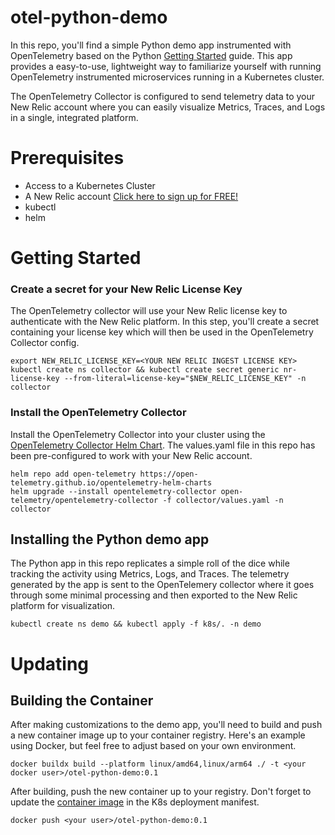 # otel-python-demo
In this repo, you'll find a simple Python demo app instrumented with OpenTelemetry based on the Python [Getting Started](https://opentelemetry.io/docs/languages/python/getting-started/) guide.  This app provides a easy-to-use, lightweight way to familiarize yourself with running OpenTelemetry instrumented microservices running in a Kubernetes cluster.  

The OpenTelemetry Collector is configured to send telemetry data to your New Relic account where you can easily visualize Metrics, Traces, and Logs in a single, integrated platform.

# Prerequisites

- Access to a Kubernetes Cluster
- A New Relic account  [Click here to sign up for FREE!](https://newrelic.com/signup)
- kubectl
- helm

# Getting Started


### Create a secret for your New Relic License Key

The OpenTelemetry collector will use your New Relic license key to authenticate with the New Relic platform.  In this step, you'll create a secret containing your license key which will then be used in the OpenTelemetry Collector config.

```
export NEW_RELIC_LICENSE_KEY=<YOUR NEW RELIC INGEST LICENSE KEY>
kubectl create ns collector && kubectl create secret generic nr-license-key --from-literal=license-key="$NEW_RELIC_LICENSE_KEY" -n collector
```

### Install the OpenTelemetry Collector

Install the OpenTelemetry Collector into your cluster using the [OpenTelemetry Collector Helm Chart](https://github.com/open-telemetry/opentelemetry-helm-charts/tree/main/charts/opentelemetry-collector).  The values.yaml file in this repo has been pre-configured to work with your New Relic account.

```
helm repo add open-telemetry https://open-telemetry.github.io/opentelemetry-helm-charts
helm upgrade --install opentelemetry-collector open-telemetry/opentelemetry-collector -f collector/values.yaml -n collector
```

## Installing the Python demo app

The Python app in this repo replicates a simple roll of the dice while tracking the activity using Metrics, Logs, and Traces.  The telemetry generated by the app is sent to the OpenTelemery collector where it goes through some minimal processing and then exported to the New Relic platform for visualization.

```
kubectl create ns demo && kubectl apply -f k8s/. -n demo
```

# Updating

## Building the Container

After making customizations to the demo app, you'll need to build and push a new container image up to your container registry.  Here's an example using Docker, but feel free to adjust based on your own environment.

```
docker buildx build --platform linux/amd64,linux/arm64 ./ -t <your docker user>/otel-python-demo:0.1
```

After building, push the new container up to your registry.  Don't forget to update the [container image](https://github.com/bpschmitt/otel-python-demo/blob/main/k8s/deployment.yaml#L19) in the K8s deployment manifest.
```
docker push <your user>/otel-python-demo:0.1
```